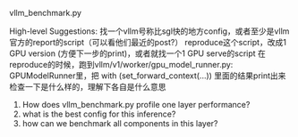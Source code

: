 vllm_benchmark.py

High-level Suggestions:
找一个vllm号称比sgl快的地方config，或者至少是vllm官方的report的script（可以看他们最近的post?）
reproduce这个script，改成1 GPU version (方便下一步的print)，或者就找一个1 GPU serve的script
在reproduce的时候，跑到vllm/v1/worker/gpu_model_runner.py: GPUModelRunner里，把 with (set_forward_context(...)) 里面的结果print出来检查一下是什么样的，理解下各自是什么意思

1. How does vllm_benchmark.py profile one layer performance?
2. what is the best config for this inference?
3. how can we benchmark all components in this layer?